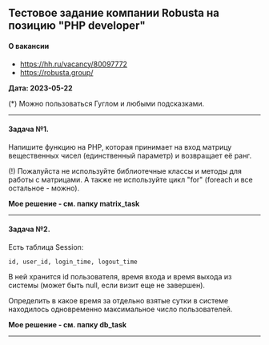 ## Тестовое задание компании Robusta на позицию "PHP developer"

#### О вакансии
- https://hh.ru/vacancy/80097772
- https://robusta.group/

**Дата: 2023-05-22**

(*) Можно пользоваться Гуглом и любыми подсказками.

------------

#### Задача №1.

Напишите функцию на PHP, которая принимает на вход матрицу вещественных чисел
(единственный параметр) и возвращает её ранг.

(!) Пожалуйста не используйте библиотечные классы и методы для работы с матрицами.
А также не используйте цикл "for" (foreach и все остальное - можно).

**Мое решение - см. папку matrix_task**

------------

#### Задача №2.

Есть таблица Session:
```
id, user_id, login_time, logout_time
```
В ней хранится id пользователя, время входа и время выхода из системы
(может быть null, если визит еще не завершен).

Определить в какое время за отдельно взятые сутки в системе находилось одновременно
максимальное число пользователей.

**Мое решение - см. папку db_task**

------------

